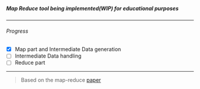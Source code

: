 ##### Map Reduce tool being implemented(WIP) for educational purposes
---
###### Progress
- [x] Map part and Intermediate Data generation
- [ ] Intermediate Data handling
- [ ] Reduce part

--- 
> Based on the map-reduce [paper](http://nil.csail.mit.edu/6.824/2020/papers/mapreduce.pdf)
